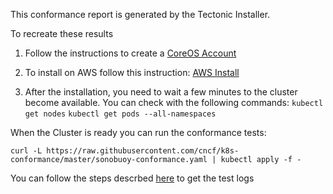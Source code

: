 This conformance report is generated by the Tectonic Installer.

To recreate these results

1. Follow the instructions to create a [CoreOS Account](https://coreos.com/tectonic/docs/latest/account/index.html)
2. To install on AWS follow this instruction: [AWS Install](https://coreos.com/tectonic/docs/latest/install/aws/aws-terraform.html)

3. After the installation, you need to wait a few minutes to the cluster become available. You can check with the following commands:
  `kubectl get nodes`
  `kubectl get pods --all-namespaces`

  When the Cluster is ready you can run the conformance tests:

  `curl -L https://raw.githubusercontent.com/cncf/k8s-conformance/master/sonobuoy-conformance.yaml | kubectl apply -f -`

  You can follow the steps descrbed [here](https://github.com/cncf/k8s-conformance/blob/master/instructions.md) to get the test logs
